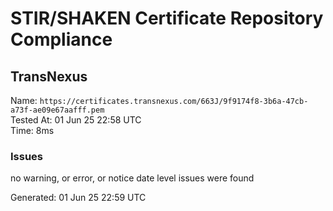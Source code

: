 # STIR/SHAKEN Certificate Repository Compliance

## TransNexus

Name: `https://certificates.transnexus.com/663J/9f9174f8-3b6a-47cb-a73f-ae09e67aafff.pem`\
Tested At: 01 Jun 25 22:58 UTC\
Time: 8ms

### Issues

no warning, or error, or notice date level issues were found

Generated: 01 Jun 25 22:59 UTC